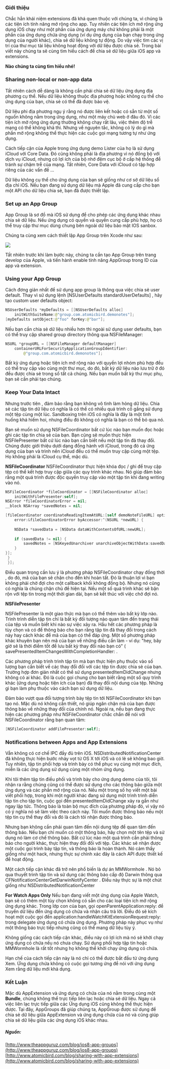 ### Giới thiệu

Chắc hẳn khái niệm extensions đã khá quen thuộc với chúng ta, vì chúng là các tiện ích tính năng mở rộng cho app. Tuy nhiên các tiện ích mở rộng ứng dụng iOS chạy như một phần của ứng dụng máy chứ không phải là một phần của ứng dụng chứa ứng dụng (ví dụ ứng dụng của bạn chạy trong ứng dụng của người khác), chia sẻ dữ liệu không tự động. Do vậy việc tìm các vị trí của thư mục tài liệu không hoạt động với dữ liệu được chia sẻ. Trong bài viết này chúng ta sẽ cùng tìm hiểu cách để chia sẻ dữ liệu giữa iOS app và extensions.

**Nào chúng ta cùng tìm hiểu nhé!**

### Sharing non-local or non-app data

Tất nhiên cách dễ dàng là không cần phải chia sẻ dữ liệu ứng dụng địa phương cụ thể. Nếu dữ liệu không thuộc địa phương hoặc không cụ thể cho ứng dụng của bạn, chia sẻ có thể đã được bảo vệ.

Dữ liệu phi địa phương ngụ ý rằng nó được liên kết hoặc có sẵn từ một số nguồn không nằm trong ứng dụng, như một máy chủ web ở đâu đó. Vì các tiện ích mở rộng ứng dụng thường không chạy rất lâu, việc thêm độ trễ mạng có thể không khả thi. Nhưng về nguyên tắc, không có lý do gì mà phần mở rộng không thể thực hiện các cuộc gọi mạng tương tự như ứng dụng.

Cách tiếp cận của Apple trong ứng dụng demo Lister của họ là sử dụng iCloud với Core Data. Đó cũng không phải là địa phương vì nó đồng bộ với dịch vụ iCloud, nhưng có lợi ích của bộ nhớ đệm cục bộ ở cấp hệ thống để tránh sự chậm trễ của mạng. Tất nhiên, Core Data với iCloud có tập hợp riêng của các vấn đề ...

Dữ liệu không cụ thể cho ứng dụng của bạn sẽ giống như cơ sở dữ liệu sổ địa chỉ iOS. Nếu bạn đang sử dụng dữ liệu mà Apple đã cung cấp cho bạn một API cho dữ liệu chia sẻ, bạn đã được thiết lập.

### Set up an App Group

App Group là sơ đồ mà iOS sử dụng để cho phép các ứng dụng khác nhau chia sẻ dữ liệu. Nếu ứng dụng có quyền và quyền cung cấp phù hợp, họ có thể truy cập thư mục dùng chung bên ngoài dữ liệu bảo mật IOS sanbox. 

Chúng ta cùng xem cách thiết lập App Group trên Xcode như sau:

![](https://viblo.asia/uploads/9ede0f0c-c301-4905-b429-e62bfcd90dda.png)

Tất nhiên trước khi làm bước này, chúng ta cần tạo App Group trên trang develop của Apple, và tiến hành enable tính năng AppGroup trong ID của app và extension.

### Using your App Group

Cách đơng giản nhất để sử dụng app group là thông qua việc chia sẻ user default. Thay vì sử dụng lệnh [NSUserDefaults standardUserDefaults] , hãy tạo custom user defaults object:

```Swift
NSUserDefaults *myDefaults = [[NSUserDefaults alloc]
    initWithSuiteName:@"group.com.atomicbird.demonotes"];
[myDefaults setObject:@"foo" forKey:@"bar"];
```

Nếu bạn cần chia sẻ dữ liệu nhiều hơn thì ngoài sử dụng user defaults, bạn có thể truy cập shared group directory thông qua NSFileManager:

```Swift
NSURL *groupURL = [[NSFileManager defaultManager]
    containerURLForSecurityApplicationGroupIdentifier:
        @"group.com.atomicbird.demonotes"];
```

Bất kỳ ứng dụng hoặc tiện ích mở rộng nào với quyền lợi nhóm phù hợp đều có thể truy cập vào cùng một thư mục, do đó, bất kỳ dữ liệu nào lưu trữ ở đó đều được chia sẻ trong số tất cả chúng. Nếu bạn muốn bất kỳ thư mục phụ, bạn sẽ cần phải tạo chúng.

### Keep Your Data Intact

Nhưng trước tiên , đảm bảo rằng bạn không vô tình làm hỏng dữ liệu. Chia sẻ các tập tin dữ liệu có nghĩa là có thể có nhiều quá trình cố gắng sử dụng một tệp cùng một lúc. Sandboxing trên iOS có nghĩa là đây là một tình huống khá hiếm hoi, nhưng điều đó không có nghĩa là bạn có thể bỏ qua nó.

Bạn sẽ muốn sử dụng NSFileCoordinator bất cứ lúc nào bạn muốn đọc hoặc ghi các tập tin chia sẻ của bạn. Bạn cũng sẽ muốn thực hiện NSFilePresenter bất cứ lúc nào bạn cần biết nếu một tập tin đã thay đổi. Chúng được giới thiệu dưới dạng đồng hành với iCloud, trong đó cả ứng dụng của bạn và trình nền iCloud đều có thể muốn truy cập cùng một tệp. Họ không phải là iCloud cụ thể, mặc dù.

**NSFileCoordinator**
NSFileCoordinator thực hiện khóa đọc / ghi để truy cập tệp có thể kết hợp truy cập giữa các quy trình khác nhau. Nó giúp đảm bảo rằng một quá trình được độc quyền truy cập vào một tập tin khi đang writing vào nó.

```Swift
NSFileCoordinator *fileCoordinator = [[NSFileCoordinator alloc] 
    initWithFilePresenter:self];
NSError *fileCoordinatorError = nil;
__block NSArray *savedNotes = nil;

[fileCoordinator coordinateReadingItemAtURL:[self demoNoteFileURL] options:0 
    error:&fileCoordinatorError byAccessor:^(NSURL *newURL) {
    
    NSData *savedData = [NSData dataWithContentsOfURL:newURL];
    
    if (savedData != nil) {
        savedNotes = [NSKeyedUnarchiver unarchiveObjectWithData:savedData];
    }
}];
 }
 }]; 
 ```

Điều quan trọng cần lưu ý là phương pháp NSFileCoordinator chạy đồng thời , do đó, mã của bạn sẽ chặn cho đến khi hoàn tất. Đó là thuận lợi vì bạn không phải chờ đợi cho một callback khối không đồng bộ. Nhưng nó cũng có nghĩa là chúng chặn chủ đề hiện tại. Nếu một số quá trình khác sẽ bận rộn với tệp tin trong một thời gian dài, bạn sẽ kết thúc với việc chờ đợi nó.

**NSFilePresenter**

NSFilePresenter là một giao thức mà bạn có thể thêm vào bất kỳ lớp nào. Trình trình diễn tập tin chỉ là bất kỳ đối tượng nào quan tâm đến trạng thái của tệp và muốn biết khi nào sự việc xảy ra. Hầu hết các phương pháp là tùy chọn và có để thông báo cho bạn rằng tập tin đã thay đổi trong cách này hay cách khác để mã của bạn có thể đáp ứng. Một số phương pháp khác khuyên bạn nên mã của bạn về những điều cần làm - ví dụ: "hey, bây giờ sẽ là thời điểm tốt để lưu bất kỳ thay đổi nào bạn có" ( savePresentedItemChangesWithCompletionHandler: .

Các phương pháp trình trình tập tin mà bạn thực hiện phụ thuộc vào số lượng bạn cần biết về các thay đổi đối với các tệp tin được chia sẻ của bạn. Trường hợp đơn giản nhất có thể sử dụng presentedItemDidChange nhưng không có ai khác. Đó là cuộc gọi chung cho bạn biết rằng một số quy trình khác (ứng dụng hoặc tiện ích của bạn) đã thay đổi nội dung của tệp. Những gì bạn làm phụ thuộc vào cách bạn sử dụng dữ liệu.

Đảm bảo vượt qua đối tượng trình bày tệp tin tới NSFileCoordinator khi bạn tạo nó. Mặc dù nó không cần thiết, nó giúp ngăn chặn mã của bạn được thông báo về những thay đổi của chính nó. Ngoài ra, nếu bạn đang thực hiện các phương pháp như NSFileCoordinator chắc chắn để nói với NSFileCoordinator rằng bạn quan tâm:

```Swift
[NSFileCoordinator addFilePresenter:self];
 ```

### Notifications between Apps and App Extensions

Vẫn không có cơ chế IPC đầy đủ trên iOS. NSDistributedNotificationCenter đã không thực hiện bước nhảy vọt từ OS X tới iOS và có lẽ sẽ không bao giờ. Tuy nhiên, tập tin phối hợp và trình bày có thể phục vụ cùng một mục đích, miễn là các ứng dụng sử dụng cùng một nhóm ứng dụng.

Khi tôi thêm tập tin điều phối và trình bày cho ứng dụng demo của tôi, tôi nhận ra rằng chúng cũng có thể được sử dụng cho các thông báo giữa một ứng dụng và các phần mở rộng của nó. Nếu một trong số họ viết một bài viết phối hợp, trong khi một người khác đang sử dụng một trình trình diễn tập tin cho tập tin, cuộc gọi đến presentedItemDidChange xảy ra gần như ngay lập tức. Thông báo là toàn bộ mục đích của phương pháp đó, vì vậy nó có ý nghĩa nó sẽ làm việc theo cách này. Tôi muốn được thông báo nếu một tệp tin cụ thể thay đổi và đó là cách tôi nhận được thông báo.

Nhưng bạn không cần phải quan tâm đến nội dung tệp để quan tâm đến thông báo. Nếu bạn chỉ muốn có một thông báo, hãy chọn một tên tệp và sử dụng nó làm cơ chế thông báo. Bất cứ lúc nào một quá trình cần phải thông báo cho người khác, thực hiện thay đổi đối với tệp. Các khác sẽ nhận được một cuộc gọi trình bày tập tin, và thông báo là hoàn thành. Nó cảm thấy giống như một hack, nhưng thực sự chính xác đây là cách API được thiết kế để hoạt động.

Một cách tiếp cận khác đã trở nên phổ biến là dự án MMWormhole . Nó bỏ qua thuyết trình tập tin và sử dụng các thông báo cấp độ Darwin thông qua CFNotificationCenterGetDarwinNotifyCenter . Điều này thực sự là một chút giống như NSDistributedNotificationCenter 

**For Watch Apps Only**
Nếu bạn đang viết một ứng dụng của Apple Watch, bạn sẽ có thêm một tùy chọn không có sẵn cho các loại tiện ích mở rộng ứng dụng khác. Trong lớp con của bạn, gọi openParentApplication:reply: để truyền dữ liệu đến ứng dụng có chứa và nhận câu trả lời. Điều đó sẽ kích hoạt một cuộc gọi đến application:handleWatchKitExtensionRequest:reply: trong delegate ứng dụng có chứa ứng dụng. Phương pháp này phục vụ như một thông báo trực tiếp nhưng cũng có thể mang dữ liệu tùy ý.

Không giống các cách tiếp cận khác, điều này có lợi ích mà nó sẽ khởi chạy ứng dụng có chứa nếu nó chưa chạy. Sử dụng phối hợp tập tin hoặc MMWormhole là rất tốt nhưng họ không thể khởi chạy ứng dụng có chứa.

Hạn chế của cách tiếp cận này là nó chỉ có thể được bắt đầu từ ứng dụng Xem. Ứng dụng chứa không có cuộc gọi tương ứng để nói với ứng dụng Xem rằng dữ liệu mới khả dụng.

### Kết Luận

Mặc dù AppExtension và ứng dụng có chứa của nó nằm trong cùng một **Bundle**, chúng không thể trực tiếp liên lạc hoặc chia sẻ dữ liệu. Ngay cả việc liên lạc trực tiếp giữa các Ứng dụng iOS cũng không thể thực hiện được. Tại đây, AppGroups đã giúp chúng ta, AppGroup được sử dụng để chia sẻ dữ liệu giữa AppExtension và ứng dụng chứa của nó và cũng giúp chia sẻ dữ liệu giữa các ứng dụng iOS khác nhau.

##### _Nguồn:_

[http://www.theappguruz.com/blog/ios8-app-groups](http://www.theappguruz.com/blog/ios8-app-groups)
[http://www.atomicbird.com/blog/sharing-with-app-extensions](http://www.atomicbird.com/blog/sharing-with-app-extensions)